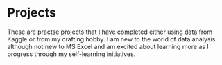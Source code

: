 # Projects
These are practse projects that I have completed either using data from Kaggle or from my crafting hobby. I am new to the world of data analysis although not new to MS Excel and am excited about learning more as I progress through my self-learning initiatives.
